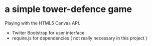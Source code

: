 a simple tower-defence game
===========================

Playing with the HTML5 Canvas API.

- Twiiter Bootstrap for user interface
- require.js for dependencies ( not really necessary in this project )
